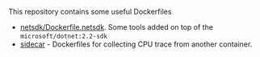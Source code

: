 This repository contains some useful Dockerfiles

- [netsdk/Dockerfile.netsdk](netsdk/Dockerfile.netsdk). Some tools added on top of the `microsoft/dotnet:2.2-sdk`
- [sidecar](sidecar/) - Dockerfiles for collecting CPU trace from another container.
